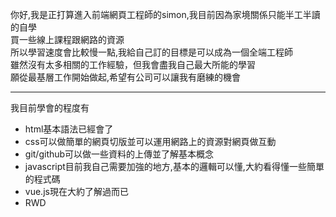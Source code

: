 你好,我是正打算進入前端網頁工程師的simon,我目前因為家境關係只能半工半讀的自學<br>
買一些線上課程跟網路的資源<br>
所以學習速度會比較慢一點,我給自己訂的目標是可以成為一個全端工程師<br>
雖然沒有太多相關的工作經驗，但我會盡我自己最大所能的學習<br>
願從最基層工作開始做起,希望有公司可以讓我有磨練的機會
***
我目前學會的程度有<br>
<ul>
<li>html基本語法已經會了</li>
<li>css可以做簡單的網頁切版並可以運用網路上的資源對網頁做互動</li>
<li>git/github可以做一些資料的上傳並了解基本概念</li>
<li>javascript目前我自己需要加強的地方,基本的邏輯可以懂,大約看得懂一些簡單的程式碼</li>
<li>vue.js現在大約了解過而已</li>
  <li>RWD</li>
  </ul>
